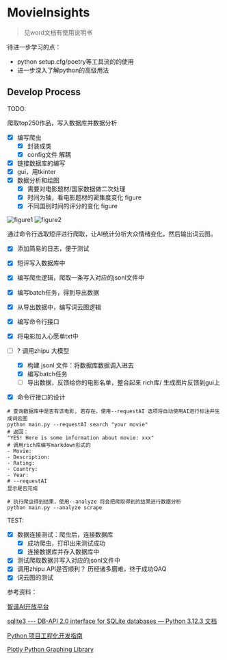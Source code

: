 # MovieInsights

> 见word文档有使用说明书

待进一步学习的点：
- python setup.cfg/poetry等工具流的的使用
- 进一步深入了解python的高级用法

## Develop Process

TODO: 

爬取top250作品，写入数据库并数据分析
- [x] 编写爬虫
  - [x] 封装成类
  - [x] config文件 解耦
- [x] 链接数据库的编写
- [x] gui，用tkinter
- [x] 数据分析和绘图
  - [x] 需要对电影题材/国家数据做二次处理
  - [x] 时间为轴，看电影题材的密集度变化 figure
  - [x] 不同国别时间的评分的变化 figure

![figure1](https://yeijon-note.oss-cn-beijing.aliyuncs.com/img/image-20240527130001846.png)
![figure2](https://yeijon-note.oss-cn-beijing.aliyuncs.com/img/image-20240527130020233.png)


通过命令行选取短评进行爬取，让AI统计分析大众情绪变化，然后输出词云图。

- [x] 添加简易的日志，便于测试 
- [x] 短评写入数据库中 
- [x] 编写爬虫逻辑，爬取一条写入对应的jsonl文件中 
- [x] 编写batch任务，得到导出数据 
- [x] 从导出数据中，编写词云图逻辑 
- [x] 编写命令行接口 
- [x] 将电影加入心愿单txt中


- [ ] ? 调用zhipu 大模型
  - [x] 构建 jsonl 文件：将数据库数据调入进去
  - [x] 编写batch任务
  - [ ] 导出数据，反馈给你的电影名单，整合起来 rich库/ 生成图片反馈到gui上

- [x] 命令行接口的设计

```shell
# 查询数据库中是否有该电影, 若存在，使用--requestAI 选项将自动使用AI进行标注并生成词云图
python main.py --requestAI search "your movie"
# 返回：
"YES! Here is some information about movie: xxx"
# 调用rich库编写markdown形式的
- Movie:
- Description:
- Rating:
- Country:
- Year:
# --requestAI
显示是否完成

# 执行爬虫得到结果，使用--analyze 将会把爬取得到的结果进行数据分析
python main.py --analyze scrape

```

TEST:
- [x] 数据连接测试：爬虫后，连接数据库
  - [x] 成功爬虫，打印出来测试成功
  - [x] 连接数据库并存入数据库中
- [x] 测试爬取数据并写入对应的jsonl文件中
- [x] 调用zhipu API是否顺利？ 历经诸多磨难，终于成功QAQ
- [x] 词云图的测试

参考资料：

[智谱AI开放平台](https://open.bigmodel.cn/dev/howuse/batchapi)

[sqlite3 --- DB-API 2.0 interface for SQLite databases — Python 3.12.3 文档](https://docs.python.org/zh-cn/3/library/sqlite3.html#sqlite3-tutorial)

[Python 项目工程化开发指南](https://pyloong.github.io/pythonic-project-guidelines/)

[Plotly Python Graphing Library](https://plotly.com/python/)
